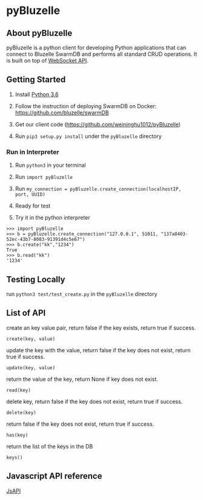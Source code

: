 # pyBluzelle

## About pyBluzelle

pyBluzelle is a python client for developing Python applications that can connect to Bluzelle SwarmDB and performs all standard CRUD operations. It is built on top of [WebSocket API](https://bluzelle.github.io/api/#websocket-api).

## Getting Started

1. Install [Python 3.6](https://www.python.org/downloads/release/python-360/)

2. Follow the instruction of deploying SwarmDB on Docker: https://github.com/bluzelle/swarmDB

3. Get our client code (https://github.com/weininghu1012/pyBluzelle)

4. Run `pip3 setup.py install` under the `pyBluzelle` directory

### Run in Interpreter

1. Run `python3` in your terminal

2. Run `import pyBluzelle`

3. Run `my_connection = pyBluzelle.create_connection(localhostIP, port, UUID)`

4. Ready for test

5. Try it in the python interpreter

```
>>> import pyBluzelle
>>> b = pyBluzelle.create_connection("127.0.0.1", 51011, "137a8403-52ec-43b7-8083-91391d4c5e67")
>>> b.create("kk","1234")
True
>>> b.read("kk")
'1234'
```

## Testing Locally

run `python3 test/test_create.py` in the `pyBluzelle` directory

## List of API
create an key value pair, return false if the key exists, return true if success.
```
create(key, value)
```
update the key with the value, return false if the key does not exist, return true if success.
```
update(key, value)
```
return the value of the key, return None if key does not exist.
```
read(key)
```
delete key, return false if the key does not exist, return true if success.
```
delete(key)
```
return false if the key does not exist, return true if success.
```
has(key)
```
return the list of the keys in the DB
```
keys()
```

## Javascript API reference
[JsAPI](https://bluzelle.github.io/api/#js-api)

